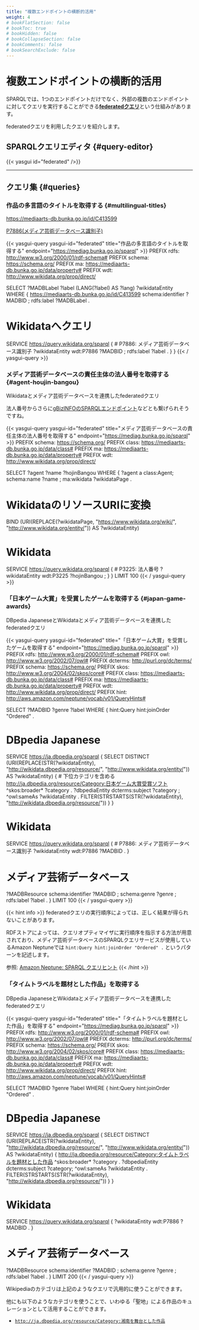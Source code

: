 ```yaml
---
title: "複数エンドポイントの横断的活用"
weight: 4
# bookFlatSection: false
# bookToc: true
# bookHidden: false
# bookCollapseSection: false
# bookComments: false
# bookSearchExclude: false
---
```


# 複数エンドポイントの横断的活用

SPARQLでは、1つのエンドポイントだけでなく、外部の複数のエンドポイントに対してクエリを実行することができる[**federatedクエリ**](https://www.w3.org/TR/2013/REC-sparql11-federated-query-20130321/)という仕組みがあります。

federatedクエリを利用したクエリを紹介します。

## SPARQLクエリエディタ {#query-editor}

{{< yasgui id="federated" />}}

-----

## クエリ集 {#queries}

### 作品の多言語のタイトルを取得する {#multilingual-titles}
https://mediaarts-db.bunka.go.jp/id/C413599

[P7886(メディア芸術データベース識別子)](https://www.wikidata.org/wiki/Property:P7886)

{{< yasgui-query yasgui-id="federated" title="作品の多言語のタイトルを取得する" endpoint="https://mediag.bunka.go.jp/sparql" >}}
PREFIX rdfs:   <http://www.w3.org/2000/01/rdf-schema#>
PREFIX schema: <https://schema.org/>
PREFIX ma:     <https://mediaarts-db.bunka.go.jp/data/property#>
PREFIX wdt:    <http://www.wikidata.org/prop/direct/>

SELECT
  ?MADBLabel ?label (LANG(?label) AS ?lang) ?wikidataEntity
WHERE {
  <https://mediaarts-db.bunka.go.jp/id/C413599>
    schema:identifier ?MADBID ;
    rdfs:label ?MADBLabel .
  # Wikidataへクエリ
  SERVICE <https://query.wikidata.org/sparql> {
    # P7886: メディア芸術データベース識別子
    ?wikidataEntity wdt:P7886 ?MADBID ;
                    rdfs:label ?label .
  }
}
{{< / yasgui-query >}}


### メディア芸術データベースの責任主体の法人番号を取得する {#agent-houjin-bangou}
Wikidataとメディア芸術データベースを連携したfederatedクエリ

法人番号からさらに[gBizINFOのSPARQLエンドポイント](https://info.gbiz.go.jp/hojin/SparqlQueryEditor)などとも繋げられそうですね。

{{< yasgui-query yasgui-id="federated" title="メディア芸術データベースの責任主体の法人番号を取得する" endpoint="https://mediag.bunka.go.jp/sparql" >}}
PREFIX schema: <https://schema.org/>
PREFIX class:  <https://mediaarts-db.bunka.go.jp/data/class#>
PREFIX ma:     <https://mediaarts-db.bunka.go.jp/data/property#>
PREFIX wdt:    <http://www.wikidata.org/prop/direct/>

SELECT
  ?agent ?name ?hojinBangou
WHERE {
  ?agent a class:Agent;
      schema:name ?name ;
      ma:wikidata ?wikidataPage .
  # WikidataのリソースURIに変換
  BIND (URI(REPLACE(?wikidataPage, "https://www.wikidata.org/wiki/", "http://www.wikidata.org/entity/")) AS ?wikidataEntity)

  # Wikidata
  SERVICE <https://query.wikidata.org/sparql> {
    # P3225: 法人番号
    ?wikidataEntity wdt:P3225 ?hojinBangou ;
  }
}
LIMIT 100
{{< / yasgui-query >}}


### 「日本ゲーム大賞」を受賞したゲームを取得する {#japan-game-awards}
DBpedia JapaneseとWikidataとメディア芸術データベースを連携したfederatedクエリ

{{< yasgui-query yasgui-id="federated" title="「日本ゲーム大賞」を受賞したゲームを取得する" endpoint="https://mediag.bunka.go.jp/sparql" >}}
PREFIX rdfs: <http://www.w3.org/2000/01/rdf-schema#>
PREFIX owl: <http://www.w3.org/2002/07/owl#>
PREFIX dcterms: <http://purl.org/dc/terms/>
PREFIX schema: <https://schema.org/>
PREFIX skos: <http://www.w3.org/2004/02/skos/core#>
PREFIX class:  <https://mediaarts-db.bunka.go.jp/data/class#>
PREFIX ma:     <https://mediaarts-db.bunka.go.jp/data/property#>
PREFIX wdt: <http://www.wikidata.org/prop/direct/>
PREFIX hint: <http://aws.amazon.com/neptune/vocab/v01/QueryHints#>

SELECT
  ?MADBID ?genre ?label
WHERE {
  hint:Query hint:joinOrder "Ordered" .
  # DBpedia Japanese
  SERVICE <https://ja.dbpedia.org/sparql> {
    SELECT DISTINCT
      (URI(REPLACE(STR(?wikidataEntity), "http://wikidata.dbpedia.org/resource/", "http://www.wikidata.org/entity/"))
        AS ?wikidataEntity)
    {
      # 下位カテゴリを含める
      <http://ja.dbpedia.org/resource/Category:日本ゲーム大賞受賞ソフト> ^skos:broader* ?category .
      ?dbpediaEntity dcterms:subject ?category ;
                     ^owl:sameAs ?wikidataEntity .
      FILTER(STRSTARTS(STR(?wikidataEntity), "http://wikidata.dbpedia.org/resource/"))
    }
  }
  # Wikidata
  SERVICE <https://query.wikidata.org/sparql> {
    # P7886: メディア芸術データベース識別子
    ?wikidataEntity wdt:P7886 ?MADBID .
  }
  # メディア芸術データベース
  ?MADBResource schema:identifier ?MADBID ;
            schema:genre ?genre ;
            rdfs:label ?label .
}
LIMIT 100
{{< / yasgui-query >}}

{{< hint info >}}
federatedクエリの実行順序によっては、正しく結果が得られないことがあります。

RDFストアによっては、クエリオプティマイザに実行順序を指示する方法が用意されており、メディア芸術データベースのSPARQLクエリサービスが使用しているAmazon Neptuneでは `hint:Query hint:joinOrder "Ordered" .` というパターンを記述します。

参照: [Amazon Neptune: SPARQL クエリヒント](https://docs.aws.amazon.com/ja_jp/neptune/latest/userguide/sparql-query-hints.html)
{{< /hint >}}


### 「タイムトラベルを題材とした作品」を取得する
DBpedia JapaneseとWikidataとメディア芸術データベースを連携したfederatedクエリ

{{< yasgui-query yasgui-id="federated" title="「タイムトラベルを題材とした作品」を取得する" endpoint="https://mediag.bunka.go.jp/sparql" >}}
PREFIX rdfs: <http://www.w3.org/2000/01/rdf-schema#>
PREFIX owl: <http://www.w3.org/2002/07/owl#>
PREFIX dcterms: <http://purl.org/dc/terms/>
PREFIX schema: <https://schema.org/>
PREFIX skos: <http://www.w3.org/2004/02/skos/core#>
PREFIX class:  <https://mediaarts-db.bunka.go.jp/data/class#>
PREFIX ma:     <https://mediaarts-db.bunka.go.jp/data/property#>
PREFIX wdt: <http://www.wikidata.org/prop/direct/>
PREFIX hint: <http://aws.amazon.com/neptune/vocab/v01/QueryHints#>

SELECT
  ?MADBID ?genre ?label
WHERE {
  hint:Query hint:joinOrder "Ordered" .
  # DBpedia Japanese
  SERVICE <https://ja.dbpedia.org/sparql> {
    SELECT DISTINCT (URI(REPLACE(STR(?wikidataEntity), "http://wikidata.dbpedia.org/resource/", "http://www.wikidata.org/entity/"))
        AS ?wikidataEntity) {
      <http://ja.dbpedia.org/resource/Category:タイムトラベルを題材とした作品> ^skos:broader* ?category .
      ?dbpediaEntity dcterms:subject ?category;
                     ^owl:sameAs ?wikidataEntity .
      FILTER(STRSTARTS(STR(?wikidataEntity), "http://wikidata.dbpedia.org/resource/"))
    }
  }
  # Wikidata
  SERVICE <https://query.wikidata.org/sparql> {
    ?wikidataEntity wdt:P7886 ?MADBID .
  }
  # メディア芸術データベース
  ?MADBResource schema:identifier ?MADBID ;
            schema:genre ?genre ;
            rdfs:label ?label .
}
LIMIT 200
{{< / yasgui-query >}}

Wikipediaのカテゴリは上記のようなクエリで汎用的に使うことができます。

他にも以下のようなカテゴリを使うことで、いわゆる「聖地」による作品のキュレーションとして活用することができます。

- [`http://ja.dbpedia.org/resource/Category:湘南を舞台とした作品`](http://ja.dbpedia.org/resource/Category:湘南を舞台とした作品)
